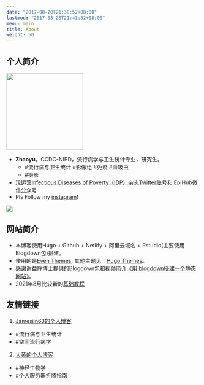 ```yaml
---
date: "2017-08-20T21:38:52+08:00"
lastmod: "2017-08-28T21:41:52+08:00"
menu: main
title: About
weight: 50
---
```


## 个人简介
<img src="/./about_files/3B3DB382-86D9-48E8-8B00-466C91B3EBEE_1_105_c.jpeg" alt="" width="200px" height="200px"/>

- **Zhaoyu**，CCDC-NIPD，流行病学与卫生统计专业，研究生。
  - #流行病与卫生统计 #影像组 #免疫 #血吸虫
  - #摄影
- 现运营[Infectious Diseases of Poverty（IDP）](https://idpjournal.biomedcentral.com/)杂志[Twitter账号](https://twitter.com/Idpbmc2012)和 EpiHub微信公众号
- Pls Follow my [instagram](https://www.instagram.com/another_dayu/)!

![](/./about_files/1628037323179.jpg)


## 网站简介

- 本博客使用Hugo + Github + Netlify + 阿里云域名 + Rstudio(主要使用Blogdown包)搭建。
- 使用的是[Even Themes](https://github.com/olOwOlo/hugo-theme-even), 其他主题见：[Hugo Themes](https://themes.gohugo.io/)。
- 感谢谢益辉博士提供的Blogdown包和视频简介[《用 blogdown搭建一个静态网站》](https://www.bilibili.com/video/BV1ZK4y1s7ir)。
- 2021年8月比较新的[基础教程](https://mp.weixin.qq.com/s?__biz=MzI1NjUwMjQxMQ==&mid=2247497094&idx=1&sn=12db9ec4d5755ab38eb9055d22c4c2cb&chksm=ea270a62dd5083742bd284775475f90f633642fa9d81543f7c718ef615570fea127e8ee6dc54&scene=178&cur_album_id=1684900703049138178#rd)


## 友情链接
1. [Jamesjin63的个人博客](https://jamesjin63.github.io/)
  - #流行病与卫生统计
  - #空间流行病学
2. [大黄的个人博客](https://blog.jjjjjj.one/)
  - #神经生物学
  - #个人服务器折腾指南


